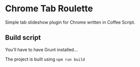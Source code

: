 Chrome Tab Roulette
===================

Simple tab slideshow plugin for Chrome written in Coffee Script.


Build script
------------
You'll have to have Grunt installed...

The project is built using `npm run build`
